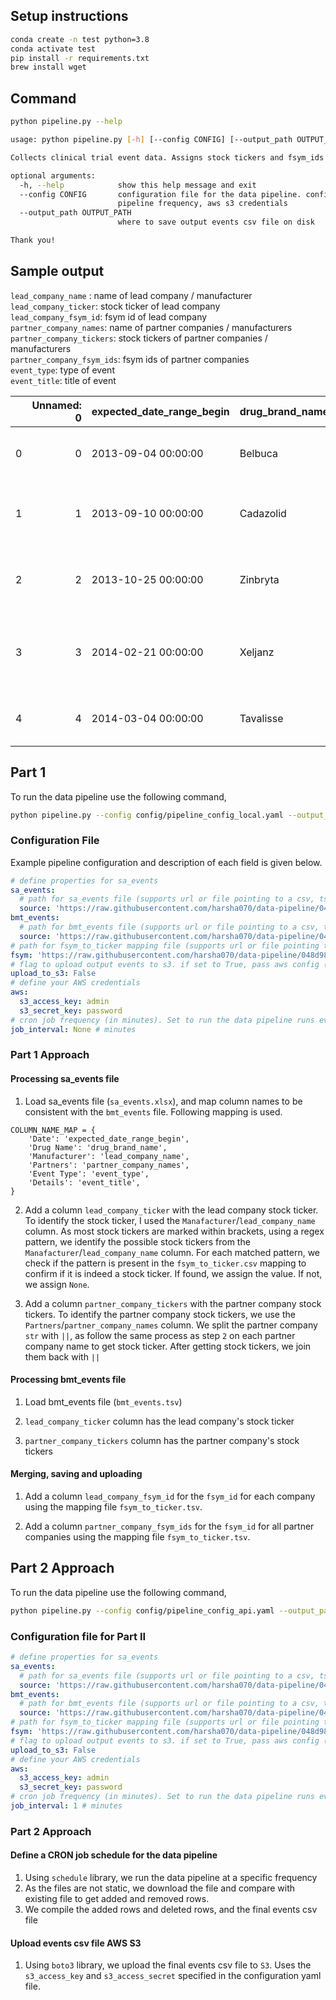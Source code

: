 ## Setup instructions

```bash
conda create -n test python=3.8 
conda activate test
pip install -r requirements.txt
brew install wget
```

## Command

```bash
python pipeline.py --help

usage: python pipeline.py [-h] [--config CONFIG] [--output_path OUTPUT_PATH]

Collects clinical trial event data. Assigns stock tickers and fsym_ids for a company and its partner companies

optional arguments:
  -h, --help            show this help message and exit
  --config CONFIG       configuration file for the data pipeline. configuration file is used to set sa events file path, bmt events file path, fsym_to_ticker map,
                        pipeline frequency, aws s3 credentials
  --output_path OUTPUT_PATH
                        where to save output events csv file on disk

Thank you!

```

## Sample output

`lead_company_name` : name of lead company / manufacturer  
`lead_company_ticker`: stock ticker of lead company  
`lead_company_fsym_id`: fsym id of lead company  
`partner_company_names`: name of partner companies / manufacturers  
`partner_company_tickers`: stock tickers of partner companies / manufacturers  
`partner_company_fsym_ids`: fsym ids of partner companies  
`event_type`: type of event  
`event_title`: title of event  


|    |   Unnamed: 0 | expected_date_range_begin   | drug_brand_name   | lead_company_name                                                  | partner_company_names                                                              | event_type          | event_title                                                    | lead_company_ticker   | partner_company_tickers   |   event_id |   event_phase |   event_status |   expected_date_range_end |   drug_generic_name |   indication | lead_company_fsym_id   | partner_company_fsym_ids   |
|---:|-------------:|:----------------------------|:------------------|:-------------------------------------------------------------------|:-----------------------------------------------------------------------------------|:--------------------|:---------------------------------------------------------------|:----------------------|:--------------------------|-----------:|--------------:|---------------:|--------------------------:|--------------------:|-------------:|:-----------------------|:---------------------------|
|  0 |            0 | 2013-09-04 00:00:00         | Belbuca           | BioDelivery Sciences International\xa0Collegium Pharmaceutical (COLL) | Purdue Pharma (+PURDUE)                                                            | Phase 3             | Phase 3 results for BEMA Buprenorphine                         | COLL                  | nan                       |        nan |           nan |            nan |                       nan |                 nan |          nan | F443CC-R               | nan                        |
|  1 |            1 | 2013-09-10 00:00:00         | Cadazolid         | Actelion\xa0Johnson & Johnson (JNJ)                                   | Johnson & Johnson (JNJ)                                                            | Phase 3             | Initiate enrollment in Phase 3 study (CDAD) of cadazolid       | JNJ                   | JNJ                       |        nan |           nan |            nan |                       nan |                 nan |          nan | XJMF7H-R               | XJMF7H-R                   |
|  2 |            2 | 2013-10-25 00:00:00         | Zinbryta          | Abbott Labs (ABT)\xa0AbbVie (ABBV)                                    | Biogen (BIIB),\xa0UCB (UCB.BB)                                                        | Phase 3             | Completion of phase 3 DECIDE trial of Zenapax (MS indication)  | ABBV                  | BIIB                      |        nan |           nan |            nan |                       nan |                 nan |          nan | C4HBRT-R               | HF5SX1-R                   |
|  3 |            3 | 2014-02-21 00:00:00         | Xeljanz           | Pfizer (PFE)\xa0Pfizer Ltd (India) (500680.IN)                        | nan                                                                                | Regulatory Decision | PDUFA (est) for Xeljanz sNDA (inhibition of structural damage) | PFE                   | nan                       |        nan |           nan |            nan |                       nan |                 nan |          nan | VK7M4R-R               | nan                        |
|  4 |            4 | 2014-03-04 00:00:00         | Tavalisse         | Rigel Pharmaceuticals (RIGL)                                       | Grifols (GRF.SM),\xa0Inmagene Biopharmaceuticals,\xa0Kissei Pharmaceutical Co. (4547.JP) | Phase 3             | Initiate a Phase 3 trial of FosD in ITP                        | RIGL                  | GRF                       |        nan |           nan |            nan |                       nan |                 nan |          nan | TRCHG2-R               | VDSJFT-R                   |

## Part 1

To run the data pipeline use the following command,

```bash
python pipeline.py --config config/pipeline_config_local.yaml --output_path events.csv
```

### Configuration File

Example pipeline configuration and description of each field is given below.

```YAML
# define properties for sa_events
sa_events:
  # path for sa_events file (supports url or file pointing to a csv, tsv, xlsx)
  source: 'https://raw.githubusercontent.com/harsha070/data-pipeline/048d989b592c374d4b88bb878fac3c08d3b73c64/data/sa_events.xlsx'
bmt_events:
  # path for bmt_events file (supports url or file pointing to a csv, tsv, xlsx)
  source: 'https://raw.githubusercontent.com/harsha070/data-pipeline/048d989b592c374d4b88bb878fac3c08d3b73c64/data/bmt_events.tsv'
# path for fsym_to_ticker mapping file (supports url or file pointing to a csv, tsv, xlsx)
fsym: 'https://raw.githubusercontent.com/harsha070/data-pipeline/048d989b592c374d4b88bb878fac3c08d3b73c64/data/fsym_to_ticker.tsv'
# flag to upload output events to s3. if set to True, pass aws config (s3_access_key and s3_secret_key) below
upload_to_s3: False
# define your AWS credentials
aws:
  s3_access_key: admin
  s3_secret_key: password
# cron job frequency (in minutes). Set to run the data pipeline runs every 1 minute. If you want to run only once, set to None.
job_interval: None # minutes
```



### Part 1 Approach

#### Processing sa_events file

1. Load sa_events file (`sa_events.xlsx`), and map column names to be consistent with the `bmt_events` file. Following mapping is used.

```
COLUMN_NAME_MAP = {
    'Date': 'expected_date_range_begin', 
    'Drug Name': 'drug_brand_name',
    'Manufacturer': 'lead_company_name',
    'Partners': 'partner_company_names',
    'Event Type': 'event_type',
    'Details': 'event_title',
}
```

2. Add a column `lead_company_ticker` with the lead company stock ticker. To identify the stock ticker, I used the `Manafacturer`/`lead_company_name` column. As most stock tickers are marked within brackets, using a regex pattern, we identify the possible stock tickers from the `Manafacturer`/`lead_company_name` column. For each matched pattern, we check if the pattern is present in the `fsym_to_ticker.csv` mapping to confirm if it is indeed a stock ticker. If found, we assign the value. If not, we assign `None`. 

3. Add a column `partner_company_tickers` with the partner company stock tickers. To identify the partner company stock tickers, we use the `Partners`/`partner_company_names` column. We split the partner company `str` with `||`, as follow the same process as step `2` on each partner company name to get stock ticker. After getting stock tickers, we join them back with `||`

#### Processing bmt_events file

1. Load bmt_events file (`bmt_events.tsv`)

2. `lead_company_ticker` column has the lead company's stock ticker

3. `partner_company_tickers` column has the partner company's stock tickers

#### Merging, saving and uploading

1. Add a column `lead_company_fsym_id` for the `fsym_id` for each company using the mapping file `fsym_to_ticker.tsv`.

2. Add a column `partner_company_fsym_ids` for the `fsym_id` for all partner companies using the mapping file `fsym_to_ticker.tsv`.

## Part 2 Approach

To run the data pipeline use the following command,

```bash
python pipeline.py --config config/pipeline_config_api.yaml --output_path events.csv
```

### Configuration file for Part II

```YAML
# define properties for sa_events
sa_events:
  # path for sa_events file (supports url or file pointing to a csv, tsv, xlsx)
  source: 'https://raw.githubusercontent.com/harsha070/data-pipeline/048d989b592c374d4b88bb878fac3c08d3b73c64/data/sa_events.xlsx'
bmt_events:
  # path for bmt_events file (supports url or file pointing to a csv, tsv, xlsx)
  source: 'https://raw.githubusercontent.com/harsha070/data-pipeline/048d989b592c374d4b88bb878fac3c08d3b73c64/data/bmt_events.tsv'
# path for fsym_to_ticker mapping file (supports url or file pointing to a csv, tsv, xlsx)
fsym: 'https://raw.githubusercontent.com/harsha070/data-pipeline/048d989b592c374d4b88bb878fac3c08d3b73c64/data/fsym_to_ticker.tsv'
# flag to upload output events to s3. if set to True, pass aws config (s3_access_key and s3_secret_key) below
upload_to_s3: False
# define your AWS credentials
aws:
  s3_access_key: admin
  s3_secret_key: password
# cron job frequency (in minutes). Set to run the data pipeline runs every 1 minute.
job_interval: 1 # minutes
```

### Part 2 Approach

#### Define a CRON job schedule for the data pipeline

1. Using `schedule` library, we run the data pipeline at a specific frequency
2. As the files are not static, we download the file and compare with existing file to get added and removed rows.
3. We compile the added rows and deleted rows, and the final events csv file

#### Upload events csv file AWS S3

1. Using `boto3` library, we upload the final events csv file to `S3`. Uses the `s3_access_key` and `s3_access_secret` specified in the configuration yaml file.
